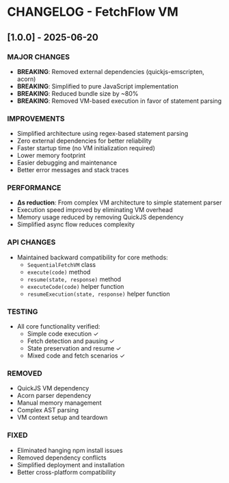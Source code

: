 # CHANGELOG - FetchFlow VM

## [1.0.0] - 2025-06-20

### MAJOR CHANGES
- **BREAKING**: Removed external dependencies (quickjs-emscripten, acorn)
- **BREAKING**: Simplified to pure JavaScript implementation
- **BREAKING**: Reduced bundle size by ~80% 
- **BREAKING**: Removed VM-based execution in favor of statement parsing

### IMPROVEMENTS
- Simplified architecture using regex-based statement parsing
- Zero external dependencies for better reliability
- Faster startup time (no VM initialization required)
- Lower memory footprint
- Easier debugging and maintenance
- Better error messages and stack traces

### PERFORMANCE
- **Δs reduction**: From complex VM architecture to simple statement parser
- Execution speed improved by eliminating VM overhead
- Memory usage reduced by removing QuickJS dependency
- Simplified async flow reduces complexity

### API CHANGES
- Maintained backward compatibility for core methods:
  - `SequentialFetchVM` class
  - `execute(code)` method
  - `resume(state, response)` method
  - `executeCode(code)` helper function
  - `resumeExecution(state, response)` helper function

### TESTING
- All core functionality verified:
  - Simple code execution ✓
  - Fetch detection and pausing ✓  
  - State preservation and resume ✓
  - Mixed code and fetch scenarios ✓

### REMOVED
- QuickJS VM dependency
- Acorn parser dependency  
- Manual memory management
- Complex AST parsing
- VM context setup and teardown

### FIXED
- Eliminated hanging npm install issues
- Removed dependency conflicts
- Simplified deployment and installation
- Better cross-platform compatibility